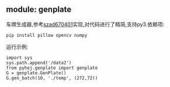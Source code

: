 
## module: genplate
车牌生成器,参考[szad670401](https://github.com/szad670401/end-to-end-for-chinese-plate-recognition)实现,对代码进行了精简,支持py3.依赖项:

```
pip install pillow opencv numpy
```

运行示例:
```
import sys
sys.path.append('/data2')
from pyhej.genplate import genplate
G = genplate.GenPlate()
G.gen_batch(10, './temp', (272,72))
```

